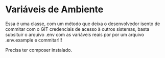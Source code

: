 # Variáveis de Ambiente
 Essa é uma classe, com um método que deixa o desenvolvedor isento de commitar com o GIT credenciais de acesso à outros sistemas, 
 basta subsituir o arquivo .env com as variáveis reais por por um arquivo .env.example e commitar!!!
 
 Precisa ter composer instalado.

